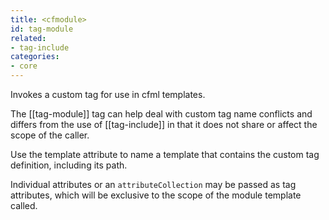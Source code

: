 ```yaml
---
title: <cfmodule>
id: tag-module
related:
- tag-include
categories:
- core
---
```


Invokes a custom tag for use in cfml templates. 

The [[tag-module]] tag can help deal with custom tag name conflicts and differs from the use of [[tag-include]] in that it does not share or affect the scope of the caller. 

Use the template attribute to name a template that contains the custom tag definition, including its path. 

Individual attributes or an `attributeCollection` may be passed as tag attributes, which will be exclusive to the scope of the module template called.
